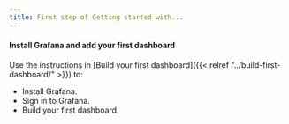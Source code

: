 ```yaml
---
title: First step of Getting started with...
---
```


#### Install Grafana and add your first dashboard

Use the instructions in [Build your first dashboard]({{< relref "../build-first-dashboard/" >}}) to:

- Install Grafana.
- Sign in to Grafana.
- Build your first dashboard.
